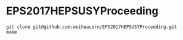 # EPS2017HEPSUSYProceeding

```
git clone git@github.com:weihuacern/EPS2017HEPSUSYProceeding.git
make
```
